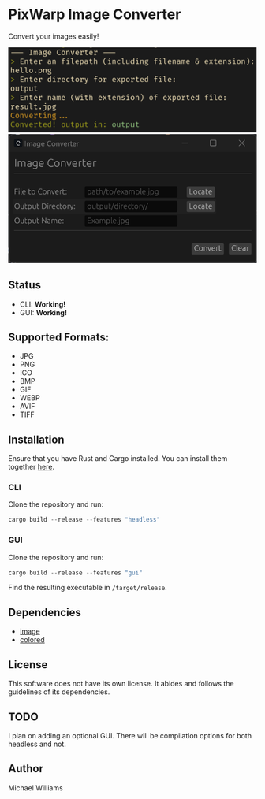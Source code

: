 # PixWarp Image Converter
Convert your images easily!

![Screenshot](screenshot.png "screenshot of the CLI")
![GUI Screenshot](guiscreenshot.png "Screenshot of the GUI (WIP)")

## Status
- CLI: **Working!**
- GUI: **Working!**

## Supported Formats:
- JPG
- PNG
- ICO
- BMP
- GIF
- WEBP
- AVIF
- TIFF

## Installation

Ensure that you have Rust and Cargo installed. You can install them together [here](https://www.rust-lang.org/tools/install).

### CLI
Clone the repository and run:
```rust
cargo build --release --features "headless"
```
### GUI
Clone the repository and run:
```rust
cargo build --release --features "gui"
```

Find the resulting executable in `/target/release`.

## Dependencies
- [image](https://github.com/image-rs/image)
- [colored](https://github.com/colored-rs/colored)

## License
This software does not have its own license. It abides and follows the guidelines of its dependencies.

## TODO
I plan on adding an optional GUI. There will be compilation options for both headless and not.

## Author
Michael Williams